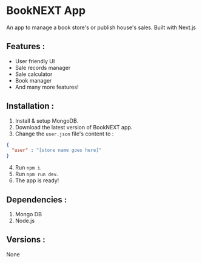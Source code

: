 # BookNEXT App

An app to manage a book store's or publish house's sales. Built with Next.js 

## Features :

- User friendly UI
- Sale records manager
- Sale calculator
- Book manager
- And many more features!

## Installation :

1. Install & setup MongoDB.
2. Download the latest version of BookNEXT app.
3. Change the `user.json` file's content to :
```json
{
  "user" : "[store name goes here]"
}
```
4. Run `npm i`.
5. Run `npm run dev`.
6. The app is ready!

## Dependencies :

1. Mongo DB
2. Node.js

## Versions :

None
